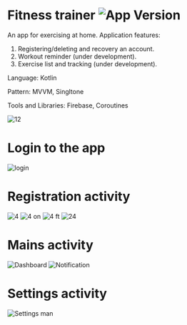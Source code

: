 # Fitness trainer <img src="https://img.shields.io/badge/version-1.1.0-green" alt="App Version">
An app for exercising at home.
Application features:
1. Registering/deleting and recovery an account.
2. Workout reminder (under development).
3. Exercise list and tracking (under development).

Language: Kotlin

Pattern: MVVM, Singltone

Tools and Libraries: Firebase, Coroutines

![12](https://user-images.githubusercontent.com/79632860/228531613-994ba3e1-0eef-4b16-b263-09d722285428.png)

# Login to the app
![login](https://user-images.githubusercontent.com/79632860/228531981-c7876a15-dc7c-42d8-8771-8f0bd7d3cd8f.png)

# Registration activity
![4](https://user-images.githubusercontent.com/79632860/187088467-1576b5c1-3603-46be-8709-5d8a9780e688.png)
![4 on](https://user-images.githubusercontent.com/79632860/187088473-0a948fe2-fba1-49ab-af31-03abe3935649.png)
![4 ft](https://user-images.githubusercontent.com/79632860/187088474-1e533cf0-24ed-4a8d-a2fe-232044bc6b8c.png)
![24](https://user-images.githubusercontent.com/79632860/228532530-64e551ec-d215-40f0-b393-9f91c37efbfc.png)

# Mains activity
![Dashboard](https://user-images.githubusercontent.com/79632860/187088516-9937e4c9-f07f-45d4-929b-fe0f2d021cfd.png)
![Notification](https://user-images.githubusercontent.com/79632860/187088519-9144558f-d76c-4685-9d72-8f022fc0624e.png)

# Settings activity
![Settings man](https://user-images.githubusercontent.com/79632860/187088530-a88463c1-630a-4f7c-a870-38cdf4909326.png)
